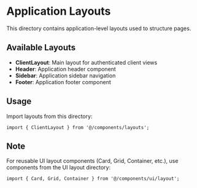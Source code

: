 # Application Layouts

This directory contains application-level layouts used to structure pages.

## Available Layouts

- **ClientLayout**: Main layout for authenticated client views
- **Header**: Application header component
- **Sidebar**: Application sidebar navigation
- **Footer**: Application footer component

## Usage

Import layouts from this directory:

```tsx
import { ClientLayout } from '@/components/layouts';
```

## Note

For reusable UI layout components (Card, Grid, Container, etc.), 
use components from the UI layout directory:

```tsx
import { Card, Grid, Container } from '@/components/ui/layout';
```
